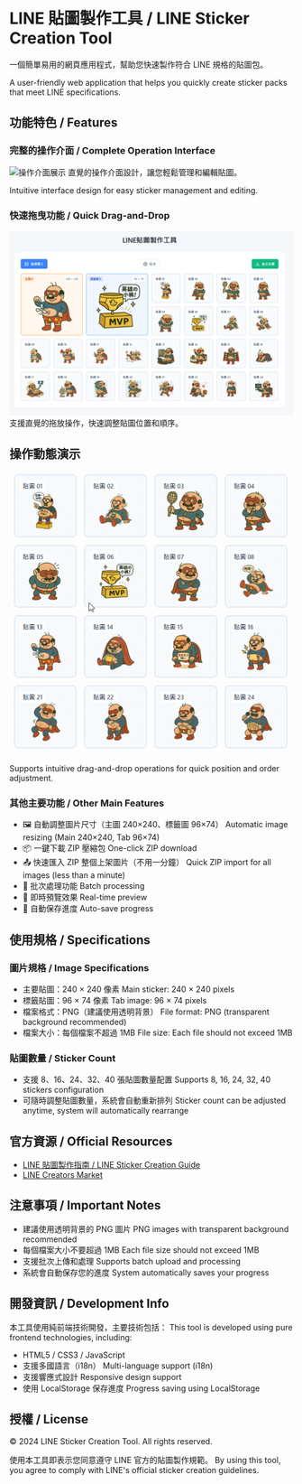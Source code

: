 # LINE 貼圖製作工具 / LINE Sticker Creation Tool

一個簡單易用的網頁應用程式，幫助您快速製作符合 LINE 規格的貼圖包。

A user-friendly web application that helps you quickly create sticker packs that meet LINE specifications.

## 功能特色 / Features

### 完整的操作介面 / Complete Operation Interface
![操作介面展示](@01.png)
直覺的操作介面設計，讓您輕鬆管理和編輯貼圖。

Intuitive interface design for easy sticker management and editing.

### 快速拖曳功能 / Quick Drag-and-Drop
![快速拖曳功能展示](https://github.com/siaumau/lineimgqucik/blob/main/01.png)
支援直覺的拖放操作，快速調整貼圖位置和順序。

## 操作動態演示

![操作動態演示](https://github.com/siaumau/lineimgqucik/raw/main/01.gif)

Supports intuitive drag-and-drop operations for quick position and order adjustment.

### 其他主要功能 / Other Main Features
- 🖼️ 自動調整圖片尺寸（主圖 240×240、標籤圖 96×74）
  Automatic image resizing (Main 240×240, Tab 96×74)
- 📦 一鍵下載 ZIP 壓縮包
  One-click ZIP download
- 📤 快速匯入 ZIP 整個上架圖片（不用一分鐘）
  Quick ZIP import for all images (less than a minute)
- 🔄 批次處理功能
  Batch processing
- 👀 即時預覽效果
  Real-time preview
- 💾 自動保存進度
  Auto-save progress

## 使用規格 / Specifications

### 圖片規格 / Image Specifications
- 主要貼圖：240 × 240 像素
  Main sticker: 240 × 240 pixels
- 標籤貼圖：96 × 74 像素
  Tab image: 96 × 74 pixels
- 檔案格式：PNG（建議使用透明背景）
  File format: PNG (transparent background recommended)
- 檔案大小：每個檔案不超過 1MB
  File size: Each file should not exceed 1MB

### 貼圖數量 / Sticker Count
- 支援 8、16、24、32、40 張貼圖數量配置
  Supports 8, 16, 24, 32, 40 stickers configuration
- 可隨時調整貼圖數量，系統會自動重新排列
  Sticker count can be adjusted anytime, system will automatically rearrange

## 官方資源 / Official Resources
- [LINE 貼圖製作指南 / LINE Sticker Creation Guide](https://creators.line.me/zh-hant/guidelines/stickers)
- [LINE Creators Market](https://creator.line.me/)

## 注意事項 / Important Notes
- 建議使用透明背景的 PNG 圖片
  PNG images with transparent background recommended
- 每個檔案大小不要超過 1MB
  Each file size should not exceed 1MB
- 支援批次上傳和處理
  Supports batch upload and processing
- 系統會自動保存您的進度
  System automatically saves your progress

## 開發資訊 / Development Info
本工具使用純前端技術開發，主要技術包括：
This tool is developed using pure frontend technologies, including:

- HTML5 / CSS3 / JavaScript
- 支援多國語言（i18n）
  Multi-language support (i18n)
- 支援響應式設計
  Responsive design support
- 使用 LocalStorage 保存進度
  Progress saving using LocalStorage

## 授權 / License
© 2024 LINE Sticker Creation Tool. All rights reserved.

使用本工具即表示您同意遵守 LINE 官方的貼圖製作規範。
By using this tool, you agree to comply with LINE's official sticker creation guidelines.

